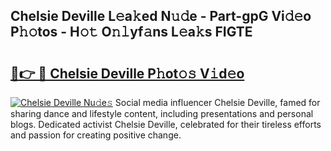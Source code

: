 ## Chelsie Deville L𝚎a𝚔ed N𝚞𝚍e - Part-gpG Vi𝚍𝚎o P𝚑𝚘tos - H𝚘𝚝 O𝚗𝚕yf𝚊ns L𝚎a𝚔s FIGTE

# <h2><a href="http://kfefgh.oniu.top/?m=Chelsie+Deville">🔗👉 🔴 Chelsie Deville P𝚑ot𝚘𝚜 V𝚒d𝚎o</a></h2>

[![Chelsie Deville Nu𝚍e𝚜](https://i.imgur.com/0qMVB7G.gif)](http://kfefgh.oniu.top/?m=Chelsie+Deville)
Social media influencer Chelsie Deville, famed for sharing dance and lifestyle content, including presentations and personal blogs. Dedicated activist Chelsie Deville, celebrated for their tireless efforts and passion for creating positive change.  

